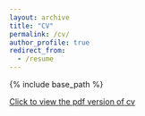 ```yaml
---
layout: archive
title: "CV"
permalink: /cv/
author_profile: true
redirect_from:
  - /resume
---
```


{% include base_path %}



<a href="../CV_Songyang WANG_UPCite_UTC_SHU.pd" target="_blank">Click to view the pdf version of cv</a>


